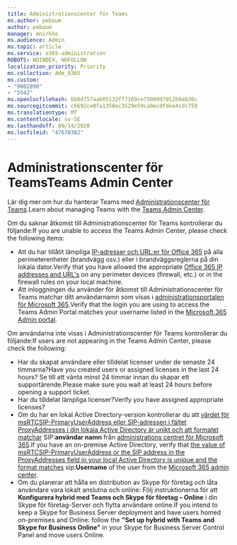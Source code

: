 ```yaml
---
title: Administrationscenter för Teams
ms.author: pebaum
author: pebaum
manager: mnirkhe
ms.audience: Admin
ms.topic: article
ms.service: o365-administration
ROBOTS: NOINDEX, NOFOLLOW
localization_priority: Priority
ms.collection: Adm_O365
ms.custom:
- "9002890"
- "5542"
ms.openlocfilehash: bb0d757aab05132ff7169ce75009d7012b9a836c
ms.sourcegitcommit: c6692ce0fa1358ec3529e59ca0ecdfdea4cdc759
ms.translationtype: MT
ms.contentlocale: sv-SE
ms.lasthandoff: 09/14/2020
ms.locfileid: "47670382"
---
```

# <a name="teams-admin-center"></a><span data-ttu-id="9bc4e-102">Administrationscenter för Teams</span><span class="sxs-lookup"><span data-stu-id="9bc4e-102">Teams Admin Center</span></span>

<span data-ttu-id="9bc4e-103">Lär dig mer om hur du hanterar Teams med [Administrationscenter för Teams](https://docs.microsoft.com/microsoftteams/manage-teams-skypeforbusiness-admin-center).</span><span class="sxs-lookup"><span data-stu-id="9bc4e-103">Learn about managing Teams with the [Teams Admin Center](https://docs.microsoft.com/microsoftteams/manage-teams-skypeforbusiness-admin-center).</span></span>

<span data-ttu-id="9bc4e-104">Om du saknar åtkomst till Administrationscenter för Teams kontrollerar du följande:</span><span class="sxs-lookup"><span data-stu-id="9bc4e-104">If you are unable to access the Teams Admin Center, please check the following items:</span></span>

- <span data-ttu-id="9bc4e-105">Att du har tillåtit lämpliga [IP-adresser och URL:er för Office 365](https://docs.microsoft.com/Office365/Enterprise/office-365-ip-web-service) på alla perimeterenheter (brandvägg osv.) eller i brandväggsreglerna på din lokala dator.</span><span class="sxs-lookup"><span data-stu-id="9bc4e-105">Verify that you have allowed the appropriate [Office 365 IP addresses and URL's](https://docs.microsoft.com/Office365/Enterprise/office-365-ip-web-service) on any perimeter devices (firewall, etc.) or in the firewall rules on your local machine.</span></span>
- <span data-ttu-id="9bc4e-106">Att inloggningen du använder för åtkomst till Administrationscenter för Teams matchar ditt användarnamn som visas i [administrationsportalen för Microsoft 365](https://admin.microsoft.com/Adminportal/Home?source=applauncher#/users).</span><span class="sxs-lookup"><span data-stu-id="9bc4e-106">Verify that the login you are using to access the Teams Admin Portal matches your username listed in the [Microsoft 365 Admin portal](https://admin.microsoft.com/Adminportal/Home?source=applauncher#/users).</span></span>

<span data-ttu-id="9bc4e-107">Om användarna inte visas i Administrationscenter för Teams kontrollerar du följande:</span><span class="sxs-lookup"><span data-stu-id="9bc4e-107">If users are not appearing in the Teams Admin Center, please check the following:</span></span>

- <span data-ttu-id="9bc4e-108">Har du skapat användare eller tilldelat licenser under de senaste 24 timmarna?</span><span class="sxs-lookup"><span data-stu-id="9bc4e-108">Have you created users or assigned licenses in the last 24 hours?</span></span> <span data-ttu-id="9bc4e-109">Se till att vänta minst 24 timmar innan du skapar ett supportärende.</span><span class="sxs-lookup"><span data-stu-id="9bc4e-109">Please make sure you wait at least 24 hours before opening a support ticket.</span></span>
- <span data-ttu-id="9bc4e-110">Har du tilldelat lämpliga licenser?</span><span class="sxs-lookup"><span data-stu-id="9bc4e-110">Verify you have assigned appropriate licenses?</span></span>
- <span data-ttu-id="9bc4e-111">Om du har en lokal Active Directory-version kontrollerar du att [värdet för msRTCSIP-PrimaryUserAddress eller SIP-adressen i fältet ProxyAddresses i din lokala Active Directory är unikt och att formatet matchar](https://docs.microsoft.com/skypeforbusiness/troubleshoot/online-configuration/msrtcsip-primaryuseraddress-proxyaddaddress) SIP:**användar namn** från [administrations centret för Microsoft 365](https://admin.microsoft.com/Adminportal/Home?source=applauncher#/users).</span><span class="sxs-lookup"><span data-stu-id="9bc4e-111">If you have an on-premise Active Directory, verify that [the value of msRTCSIP-PrimaryUserAddress or the SIP address in the ProxyAddresses field in your local Active Directory is unique and the format matches](https://docs.microsoft.com/skypeforbusiness/troubleshoot/online-configuration/msrtcsip-primaryuseraddress-proxyaddaddress) sip:**Username** of the user from the [Microsoft 365 admin center](https://admin.microsoft.com/Adminportal/Home?source=applauncher#/users).</span></span>
- <span data-ttu-id="9bc4e-112">Om du planerar att hålla en distribution av Skype för företag och låta användare vara lokalt anslutna och online: Följ instruktionerna för att **Konfigurera hybrid med Teams och Skype för företag – Online** i din Skype för företag-Server och flytta användare online.</span><span class="sxs-lookup"><span data-stu-id="9bc4e-112">If you intend to keep a Skype for Business Server deployment and have users homed on-premises and Online: follow the **"Set up hybrid with Teams and Skype for Business Online"** in your Skype for Business Server Control Panel and move users Online.</span></span>

